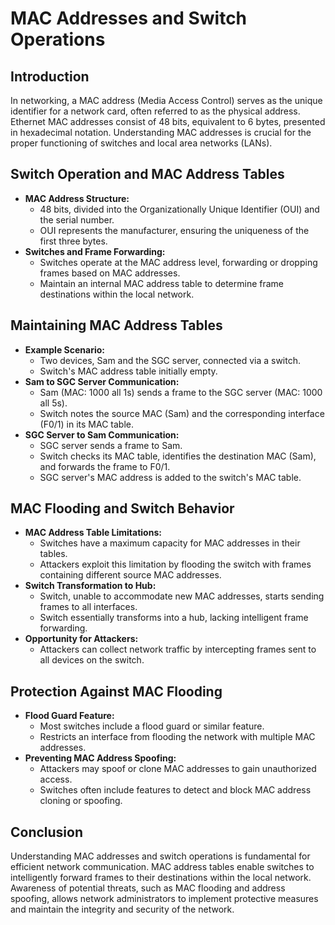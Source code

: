# MAC Addresses and Switch Operations

## Introduction
In networking, a MAC address (Media Access Control) serves as the unique identifier for a network card, often referred to as the physical address. Ethernet MAC addresses consist of 48 bits, equivalent to 6 bytes, presented in hexadecimal notation. Understanding MAC addresses is crucial for the proper functioning of switches and local area networks (LANs).

## Switch Operation and MAC Address Tables
- **MAC Address Structure:**
    - 48 bits, divided into the Organizationally Unique Identifier (OUI) and the serial number.
    - OUI represents the manufacturer, ensuring the uniqueness of the first three bytes.
- **Switches and Frame Forwarding:**
    - Switches operate at the MAC address level, forwarding or dropping frames based on MAC addresses.
    - Maintain an internal MAC address table to determine frame destinations within the local network.

## Maintaining MAC Address Tables
- **Example Scenario:**
    - Two devices, Sam and the SGC server, connected via a switch.
    - Switch's MAC address table initially empty.
- **Sam to SGC Server Communication:**
    - Sam (MAC: 1000 all 1s) sends a frame to the SGC server (MAC: 1000 all 5s).
    - Switch notes the source MAC (Sam) and the corresponding interface (F0/1) in its MAC table.
- **SGC Server to Sam Communication:**
    - SGC server sends a frame to Sam.
    - Switch checks its MAC table, identifies the destination MAC (Sam), and forwards the frame to F0/1.
    - SGC server's MAC address is added to the switch's MAC table.

## MAC Flooding and Switch Behavior
- **MAC Address Table Limitations:**
    - Switches have a maximum capacity for MAC addresses in their tables.
    - Attackers exploit this limitation by flooding the switch with frames containing different source MAC addresses.
- **Switch Transformation to Hub:**
    - Switch, unable to accommodate new MAC addresses, starts sending frames to all interfaces.
    - Switch essentially transforms into a hub, lacking intelligent frame forwarding.
- **Opportunity for Attackers:**
    - Attackers can collect network traffic by intercepting frames sent to all devices on the switch.

## Protection Against MAC Flooding
- **Flood Guard Feature:**
    - Most switches include a flood guard or similar feature.
    - Restricts an interface from flooding the network with multiple MAC addresses.
- **Preventing MAC Address Spoofing:**
    - Attackers may spoof or clone MAC addresses to gain unauthorized access.
    - Switches often include features to detect and block MAC address cloning or spoofing.

## Conclusion
Understanding MAC addresses and switch operations is fundamental for efficient network communication. MAC address tables enable switches to intelligently forward frames to their destinations within the local network. Awareness of potential threats, such as MAC flooding and address spoofing, allows network administrators to implement protective measures and maintain the integrity and security of the network.

